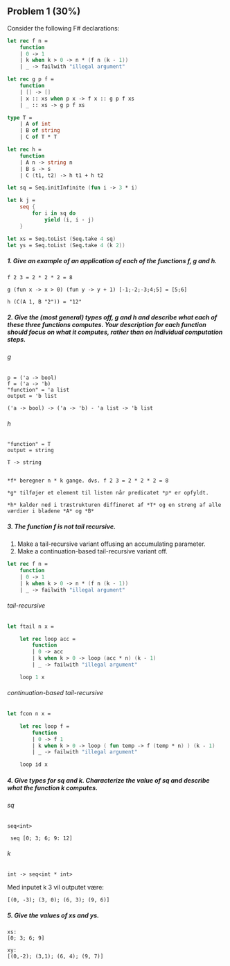 ## Problem 1 (30%)

Consider the following F# declarations:

```fsharp
let rec f n =
    function
    | 0 -> 1
    | k when k > 0 -> n * (f n (k - 1))
    | _ -> failwith "illegal argument"

let rec g p f =
    function
    | [] -> []
    | x :: xs when p x -> f x :: g p f xs
    | _ :: xs -> g p f xs

type T =
    | A of int
    | B of string
    | C of T * T

let rec h =
    function
    | A n -> string n
    | B s -> s
    | C (t1, t2) -> h t1 + h t2

let sq = Seq.initInfinite (fun i -> 3 * i)

let k j =
    seq {
        for i in sq do
            yield (i, i - j)
    }

let xs = Seq.toList (Seq.take 4 sq)
let ys = Seq.toList (Seq.take 4 (k 2))
```

##### 1. Give an example of an application of each of the functions *f*, *g* and *h*.

    f 2 3 = 2 * 2 * 2 = 8

    g (fun x -> x > 0) (fun y -> y + 1) [-1;-2;-3;4;5] = [5;6]

    h (C(A 1, B "2")) = "12"

##### 2. Give the (most general) types off, *g* and *h* and describe what each of these three functions computes. Your description for each function should focus on what it computes, rather than on individual computation steps.

###### g

    p = ('a -> bool)
    f = ('a -> 'b)
    "function" = 'a list
    output = 'b list

    ('a -> bool) -> ('a -> 'b) - 'a list -> 'b list

###### h

    "function" = T
    output = string

    T -> string


    *f* beregner n * k gange. dvs. f 2 3 = 2 * 2 * 2 = 8

    *g* tilføjer et element til listen når predicatet *p* er opfyldt.

    *h* kalder ned i træstrukturen diffineret af *T* og en streng af alle værdier i bladene *A* og *B*

##### 3. The function *f* is *not* tail recursive.

1. Make a tail-recursive variant offusing an accumulating parameter.
2. Make a continuation-based tail-recursive variant off.

```fsharp
let rec f n =
    function
    | 0 -> 1
    | k when k > 0 -> n * (f n (k - 1))
    | _ -> failwith "illegal argument"
```

###### tail-recursive 

```fsharp
let ftail n x =

    let rec loop acc =
        function
        | 0 -> acc 
        | k when k > 0 -> loop (acc * n) (k - 1)
        | _ -> failwith "illegal argument"

    loop 1 x
```

###### continuation-based tail-recursive

```fsharp
let fcon n x =

    let rec loop f =
        function
        | 0 -> f 1 
        | k when k > 0 -> loop ( fun temp -> f (temp * n) ) (k - 1)
        | _ -> failwith "illegal argument"

    loop id x
```

##### 4. Give types for *sq* and *k*. Characterize the value of *sq* and describe what the function *k* computes.

###### *sq*

    seq<int>

     seq [0; 3; 6; 9: 12]

###### *k*

    int -> seq<int * int>

Med inputet k 3 vil outputet være:

    [(0, -3); (3, 0); (6, 3); (9, 6)]

##### 5. Give the values of *xs* and *ys*.

    xs:
    [0; 3; 6; 9]

    xy:
    [(0,-2); (3,1); (6, 4); (9, 7)]


